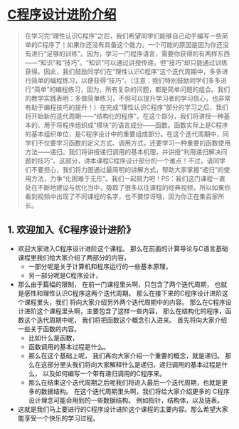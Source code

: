 # [C程序设计进阶介绍](https://www.coursera.org/learn/c-chengxu-sheji/home/week/1)
> 在学习完“理性认识C程序”之后，我们希望同学们能够自己动手编写一些简单的C程序了！如果你还没有具备这个能力，一个可能的原因是因为你还没有进行“足够的训练”。因为，学习一门程序语言，需要你获得的有两样东西——“知识”和“技巧”。“知识”可以通过讲授传递，但“技巧”却只能通过训练获得。因此，我们鼓励同学们在“理性认识C程序”这个迭代周期中，多多进行简单的编程练习，以便获得“技巧”。（注意：我们特别鼓励同学们多多进行“简单”的编程练习，因为，所有复杂的问题，都是简单问题的组合。我们的教学实践表明：多做简单练习，不但可以提升学习者的学习信心，也非常有助于编程技巧的提升！）在完成“理性认识C程序”部分的学习之后，我们将开始新的迭代周期——“结构化的程序”。在这个部分，我们将讲授一种基本的、用于将程序组织成“模块”的语言成分——函数。函数实际上是C程序的基本组织单位，是C程序设计中的重要组成部分。在这个迭代周期中，同学们不仅要学习函数的定义方式、调用方式，还要学习一种重要的函数使用方法——递归。我们将讲授递归调用的基本机理，并讲授“利用递归解决问题的技巧”。这部分，讲本课程C程序设计部分的一个难点！不过，请同学们不要担心，我们将力图通过最简明的讲解方式，帮助大家掌握“递归”的使用方法，力争“化困难于无形”。我们一起努力吧！PS：我们这门课程一直处在不断地建设与优化当中，吸取了很多以往课程的经典视频，所以如果你看到视频中出现了不同课程的名字，也不要惊讶哦，因为你正在集百家所长。
## 1. 欢迎加入《C程序设计进阶》
- 欢迎大家进入C程序设计进阶这个课程。 那么在前面的计算导论与C语言基础课程里我们给大家介绍了两部分的内容，
  - 一部分呢是关于计算机和程序运行的一些基本原理， 
  - 另一部分呢是C程序设计，
- 那么由于篇幅的限制， 在前一门课程里头啊，只包含了两个迭代周期， 也就是感性和理性认识C程序这两个迭代周期。 那么在接下来的C程序设计进阶这个课程里头，我们 将向大家介绍另外两个迭代周期中的内容。 那么在C程序设计进阶这个课程里头啊，主要包含了这样一些内容， 那么在结构化的程序，函数这个迭代周期中呢， 我们将把函数这个概念引入进来。 首先将向大家介绍一些关于函数的内容。
  - 比如什么是函数， 
  - 函数调用的基本过程是什么。
  - 那么在这个基础上呢， 我们再向大家介绍一个重要的概念，就是递归。 那么在这部分里头我们将向大家解释什么是递归，递归调用的基本过程是什么， 以及如何编写一个带有递归调用的C程序来。
  - 那么在结束这个迭代周期之后呢我们将进入最后一个迭代周期，也就是更多的数据结构。 在这个迭代周期里头啊，我们将给大家介绍更多的 C程序设计理念可能会用到的一些数据结构。 例如指针，结构体，以及链表。  
- 这就是我们马上要进行的C程序设计进阶这个课程的主要内容。那么希望大家能享受一个快乐的学习过程。 